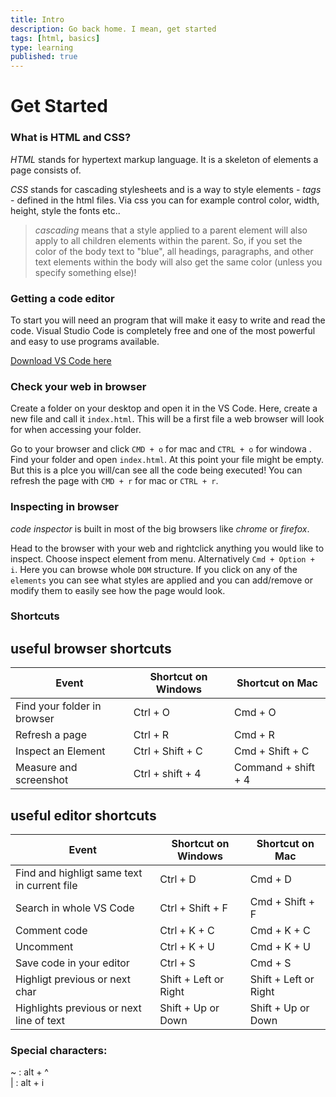 ```yaml
---
title: Intro
description: Go back home. I mean, get started
tags: [html, basics]
type: learning
published: true
---
```


# Get Started

<!--
### HTML

1. [introduction](./#/html)
2. [head](./#/html-head)
3. [body](./#/html-tags)

### CSS

4. [introduction](./#/css)
5. [list of props](./#/css-props) -->

### What is HTML and CSS?

_HTML_ stands for hypertext markup language. It is a skeleton of elements a page consists of.

_CSS_ stands for cascading stylesheets and is a way to style elements - _tags_ - defined in the html files. Via css you can for example control color, width, height, style the fonts etc..

> _cascading_ means that a style applied to a parent element will also apply to all children elements within the parent. So, if you set the color of the body text to "blue", all headings, paragraphs, and other text elements within the body will also get the same color (unless you specify something else)!

### Getting a code editor

To start you will need an program that will make it easy to write and read the code. Visual Studio Code is completely free and one of the most powerful and easy to use programs available.

[Download VS Code here](https://code.visualstudio.com)

### Check your web in browser

Create a folder on your desktop and open it in the VS Code. Here, create a new file and call it `index.html`. This will be a first file a web browser will look for when accessing your folder.

Go to your browser and click `CMD + o` for mac and `CTRL + o` for windowa . Find your folder and open `index.html`. At this point your file might be empty. But this is a plce you will/can see all the code being executed! You can refresh the page with `CMD + r` for mac or `CTRL + r`.

<!-- ### Building the folder

Your website might have more then a homepage named `index.html`. If so, those pages should be placed in the same folder and saved with their specific names: `about.html` and `contact.html` You will probably need a folder with images and a folder with styles. And this is how the structure of your folder might end up looking:

```
your-web-folder/
-- index.html
-- about.html
-- contact.html
-- styles/
---- style.css
---- typography.css
-- images/
---- image01.jpg
---- image02.jpg
``` -->

### Inspecting in browser

_code inspector_ is built in most of the big browsers like _chrome_ or _firefox_.

Head to the browser with your web and rightclick anything you would like to inspect. Choose inspect element from menu. Alternatively `Cmd + Option + i`. Here you can browse whole `DOM` structure. If you click on any of the `elements` you can see what styles are applied and you can add/remove or modify them to easily see how the page would look.

### Shortcuts

## useful browser shortcuts

| Event                       | Shortcut on Windows | Shortcut on Mac     |
| --------------------------- | ------------------- | ------------------- |
| Find your folder in browser | Ctrl + O            | Cmd + O             |
| Refresh a page              | Ctrl + R            | Cmd + R             |
| Inspect an Element          | Ctrl + Shift + C    | Cmd + Shift + C     |
| Measure and screenshot      | Ctrl + shift + 4    | Command + shift + 4 |

## useful editor shortcuts

| Event                                       | Shortcut on Windows   | Shortcut on Mac       |
| ------------------------------------------- | --------------------- | --------------------- |
| Find and highligt same text in current file | Ctrl + D              | Cmd + D               |
| Search in whole VS Code                     | Ctrl + Shift + F      | Cmd + Shift + F       |
| Comment code                                | Ctrl + K + C          | Cmd + K + C           |
| Uncomment                                   | Ctrl + K + U          | Cmd + K + U           |
| Save code in your editor                    | Ctrl + S              | Cmd + S               |
| Highligt previous or next char              | Shift + Left or Right | Shift + Left or Right |
| Highlights previous or next line of text    | Shift + Up or Down    | Shift + Up or Down    |

### Special characters:

~ : alt + ^  
| : alt + i
